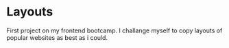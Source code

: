 # Layouts

First project on my frontend bootcamp.
I challange myself to copy layouts of popular websites as best as i could.
